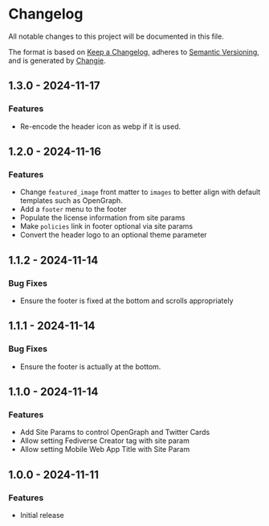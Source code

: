 # Changelog
All notable changes to this project will be documented in this file.

The format is based on [Keep a Changelog](https://keepachangelog.com/en/1.0.0/),
adheres to [Semantic Versioning](https://semver.org/spec/v2.0.0.html),
and is generated by [Changie](https://github.com/miniscruff/changie).

## 1.3.0 - 2024-11-17

### Features

* Re-encode the header icon as webp if it is used.

## 1.2.0 - 2024-11-16

### Features

* Change `featured_image` front matter to `images` to better align with default templates such as OpenGraph.
* Add a `footer` menu to the footer
* Populate the license information from site params
* Make `policies` link in footer optional via site params
* Convert the header logo to an optional theme parameter

## 1.1.2 - 2024-11-14

### Bug Fixes

* Ensure the footer is fixed at the bottom and scrolls appropriately

## 1.1.1 - 2024-11-14

### Bug Fixes

* Ensure the footer is actually at the bottom.

## 1.1.0 - 2024-11-14

### Features

* Add Site Params to control OpenGraph and Twitter Cards
* Allow setting Fediverse Creator tag with site param
* Allow setting Mobile Web App Title with Site Param

## 1.0.0 - 2024-11-11

### Features

* Initial release
